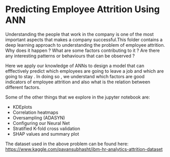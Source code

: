 # Predicting Employee Attrition Using ANN

Understanding the people that work in the company is one of the most important aspects that makes a company successful.This folder contains a deep learning approach to understanding the problem of employee attrition.<br>Why does it happen ? What are some factors contributing to it ? Are there any interesting patterns or behaviours that can be observed ?

Here we apply our knowledge of ANNs to design a model that can efffectively predict which employees are going to leave a job and which are going to stay . In doing so , we understand which factors are good indicators of employee attrition and also  what is the relation between different factors.

Some of the other things that we explore in the jupyter notebook are:
* KDEplots
* Correlation heatmaps
* Oversampling (ADASYN)
* Configuring our Neural Net
* Stratified K-fold cross validation
* SHAP values and summary plot

The dataset used in the above problem can be found here: https://www.kaggle.com/pavansubhasht/ibm-hr-analytics-attrition-dataset
